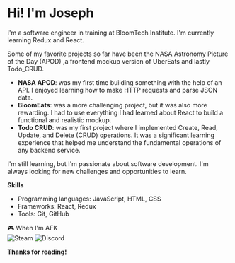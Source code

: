 # Hi! I'm Joseph

I'm a software engineer in training at BloomTech Institute. I'm currently learning Redux and React.

Some of my favorite projects so far have been the NASA Astronomy Picture of the Day (APOD) ,a frontend mockup version of UberEats and lastly Todo_CRUD.

* **NASA APOD**: was my first time building something with the help of an API. I enjoyed learning how to make HTTP requests and parse JSON data.
* **BloomEats**: was a more challenging project, but it was also more rewarding. I had to use everything I had learned about React to build a functional and realistic mockup.
* **Todo CRUD**: was my first project where I implemented Create, Read, Update, and Delete (CRUD) operations. It was a significant learning experience that helped me understand the fundamental operations of any backend service.

I'm still learning, but I'm passionate about software development. I'm always looking for new challenges and opportunities to learn.

**Skills**

* Programming languages: JavaScript, HTML, CSS
* Frameworks: React, Redux
* Tools: Git, GitHub

🎮️ When I'm AFK  
![Steam](https://steamcommunity.com/id/AllJustAFavor)
![Discord](https://img.shields.io/badge/Discord-%235865F2.svg?style=for-the-badge&logo=discord&logoColor=white)


**Thanks for reading!**
